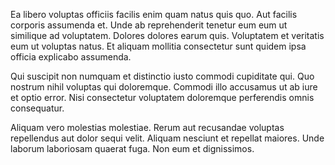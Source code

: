 Ea libero voluptas officiis facilis enim quam natus quis quo. Aut facilis corporis assumenda et. Unde ab reprehenderit tenetur eum eum ut similique ad voluptatem. Dolores dolores earum quis. Voluptatem et veritatis eum ut voluptas natus. Et aliquam mollitia consectetur sunt quidem ipsa officia explicabo assumenda.
 Qui suscipit non numquam et distinctio iusto commodi cupiditate qui. Quo nostrum nihil voluptas qui doloremque. Commodi illo accusamus ut ab iure et optio error. Nisi consectetur voluptatem doloremque perferendis omnis consequatur.
 Aliquam vero molestias molestiae. Rerum aut recusandae voluptas repellendus aut dolor sequi velit. Aliquam nesciunt et repellat maiores. Unde laborum laboriosam quaerat fuga. Non eum et dignissimos.